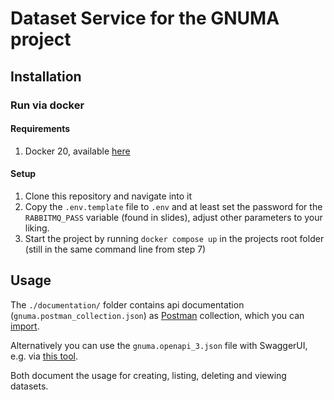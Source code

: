 # Dataset Service for the GNUMA project

## Installation

### Run via docker

#### Requirements

1. Docker 20, available [here](https://docs.docker.com/get-docker/)

#### Setup

1. Clone this repository and navigate into it
2. Copy the `.env.template` file to `.env` and at least set the password 
   for the `RABBITMQ_PASS` variable (found in slides),
   adjust other parameters to your liking.  
3. Start the project by running `docker compose up` in the projects root folder 
   (still in the same command line from step 7)

## Usage

The `./documentation/` folder contains api documentation (`gnuma.postman_collection.json`) 
as [Postman](https://www.postman.com/) collection, which you can 
[import](https://learning.postman.com/docs/getting-started/importing-and-exporting-data/).

Alternatively you can use the `gnuma.openapi_3.json` file with SwaggerUI,
e.g. via [this tool](https://github.com/flasgger/flasgger).

Both document the usage for creating, listing, deleting and viewing datasets.
 

